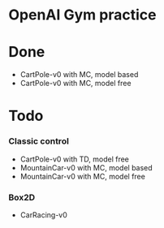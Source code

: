 # OpenAI Gym practice

# Done

* CartPole-v0 with MC, model based 
* CartPole-v0 with MC, model free

# Todo

### Classic control

* CartPole-v0 with TD, model free
* MountainCar-v0 with MC, model based
* MountainCar-v0 with MC, model free


### Box2D

* CarRacing-v0
